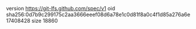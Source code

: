 version https://git-lfs.github.com/spec/v1
oid sha256:0d7b9c299175c2aa3666eeef08d6a78e1c0d81f8a0c4f1d85a276a6e17408428
size 18860
